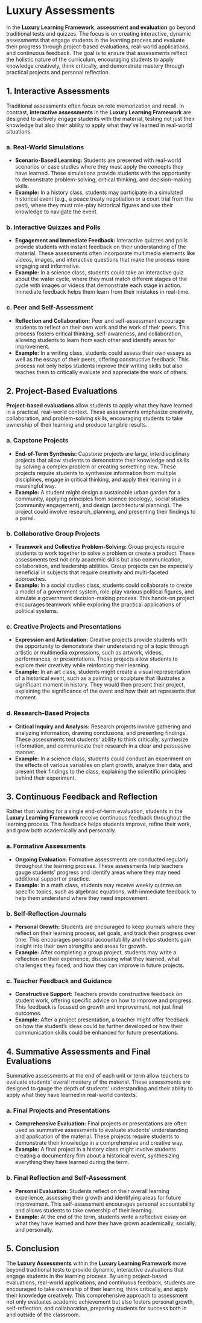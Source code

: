 # Luxury Assessments

In the **Luxury Learning Framework**, **assessment and evaluation** go beyond traditional tests and quizzes. The focus is on creating interactive, dynamic assessments that engage students in the learning process and evaluate their progress through project-based evaluations, real-world applications, and continuous feedback. The goal is to ensure that assessments reflect the holistic nature of the curriculum, encouraging students to apply knowledge creatively, think critically, and demonstrate mastery through practical projects and personal reflection.

## 1. **Interactive Assessments**

Traditional assessments often focus on rote memorization and recall. In contrast, **interactive assessments** in the **Luxury Learning Framework** are designed to actively engage students with the material, testing not just their knowledge but also their ability to apply what they’ve learned in real-world situations.

### a. **Real-World Simulations**
- **Scenario-Based Learning:** Students are presented with real-world scenarios or case studies where they must apply the concepts they have learned. These simulations provide students with the opportunity to demonstrate problem-solving, critical thinking, and decision-making skills.
- **Example:** In a history class, students may participate in a simulated historical event (e.g., a peace treaty negotiation or a court trial from the past), where they must role-play historical figures and use their knowledge to navigate the event.
  
### b. **Interactive Quizzes and Polls**
- **Engagement and Immediate Feedback:** Interactive quizzes and polls provide students with instant feedback on their understanding of the material. These assessments often incorporate multimedia elements like videos, images, and interactive questions that make the process more engaging and informative.
- **Example:** In a science class, students could take an interactive quiz about the water cycle, where they must match different stages of the cycle with images or videos that demonstrate each stage in action. Immediate feedback helps them learn from their mistakes in real-time.

### c. **Peer and Self-Assessment**
- **Reflection and Collaboration:** Peer and self-assessment encourage students to reflect on their own work and the work of their peers. This process fosters critical thinking, self-awareness, and collaboration, allowing students to learn from each other and identify areas for improvement.
- **Example:** In a writing class, students could assess their own essays as well as the essays of their peers, offering constructive feedback. This process not only helps students improve their writing skills but also teaches them to critically evaluate and appreciate the work of others.

## 2. **Project-Based Evaluations**

**Project-based evaluations** allow students to apply what they have learned in a practical, real-world context. These assessments emphasize creativity, collaboration, and problem-solving skills, encouraging students to take ownership of their learning and produce tangible results.

### a. **Capstone Projects**
- **End-of-Term Synthesis:** Capstone projects are large, interdisciplinary projects that allow students to demonstrate their knowledge and skills by solving a complex problem or creating something new. These projects require students to synthesize information from multiple disciplines, engage in critical thinking, and apply their learning in a meaningful way.
- **Example:** A student might design a sustainable urban garden for a community, applying principles from science (ecology), social studies (community engagement), and design (architectural planning). The project could involve research, planning, and presenting their findings to a panel.

### b. **Collaborative Group Projects**
- **Teamwork and Collective Problem-Solving:** Group projects require students to work together to solve a problem or create a product. These assessments test not only academic skills but also communication, collaboration, and leadership abilities. Group projects can be especially beneficial in subjects that require creativity and multi-faceted approaches.
- **Example:** In a social studies class, students could collaborate to create a model of a government system, role-play various political figures, and simulate a government decision-making process. This hands-on project encourages teamwork while exploring the practical applications of political systems.

### c. **Creative Projects and Presentations**
- **Expression and Articulation:** Creative projects provide students with the opportunity to demonstrate their understanding of a topic through artistic or multimedia expressions, such as artwork, videos, performances, or presentations. These projects allow students to explore their creativity while reinforcing their learning.
- **Example:** In an art class, students might create a visual representation of a historical event, such as a painting or sculpture that illustrates a significant moment in history. They would then present their project, explaining the significance of the event and how their art represents that moment.

### d. **Research-Based Projects**
- **Critical Inquiry and Analysis:** Research projects involve gathering and analyzing information, drawing conclusions, and presenting findings. These assessments test students' ability to think critically, synthesize information, and communicate their research in a clear and persuasive manner.
- **Example:** In a science class, students could conduct an experiment on the effects of various variables on plant growth, analyze their data, and present their findings to the class, explaining the scientific principles behind their experiment.

## 3. **Continuous Feedback and Reflection**

Rather than waiting for a single end-of-term evaluation, students in the **Luxury Learning Framework** receive continuous feedback throughout the learning process. This feedback helps students improve, refine their work, and grow both academically and personally.

### a. **Formative Assessments**
- **Ongoing Evaluation:** Formative assessments are conducted regularly throughout the learning process. These assessments help teachers gauge students' progress and identify areas where they may need additional support or practice.
- **Example:** In a math class, students may receive weekly quizzes on specific topics, such as algebraic equations, with immediate feedback to help them understand where they need improvement.

### b. **Self-Reflection Journals**
- **Personal Growth:** Students are encouraged to keep journals where they reflect on their learning process, set goals, and track their progress over time. This encourages personal accountability and helps students gain insight into their own strengths and areas for growth.
- **Example:** After completing a group project, students may write a reflection on their experience, discussing what they learned, what challenges they faced, and how they can improve in future projects.

### c. **Teacher Feedback and Guidance**
- **Constructive Support:** Teachers provide constructive feedback on student work, offering specific advice on how to improve and progress. This feedback is focused on growth and improvement, not just final outcomes.
- **Example:** After a project presentation, a teacher might offer feedback on how the student’s ideas could be further developed or how their communication skills could be enhanced for future presentations.

## 4. **Summative Assessments and Final Evaluations**

Summative assessments at the end of each unit or term allow teachers to evaluate students’ overall mastery of the material. These assessments are designed to gauge the depth of students' understanding and their ability to apply what they have learned in real-world contexts.

### a. **Final Projects and Presentations**
- **Comprehensive Evaluation:** Final projects or presentations are often used as summative assessments to evaluate students’ understanding and application of the material. These projects require students to demonstrate their knowledge in a comprehensive and creative way.
- **Example:** A final project in a history class might involve students creating a documentary film about a historical event, synthesizing everything they have learned during the term.

### b. **Final Reflection and Self-Assessment**
- **Personal Evaluation:** Students reflect on their overall learning experience, assessing their growth and identifying areas for future improvement. This self-assessment encourages personal accountability and allows students to take ownership of their learning.
- **Example:** At the end of the term, students write a reflective essay on what they have learned and how they have grown academically, socially, and personally.

## 5. **Conclusion**

The **Luxury Assessments** within the **Luxury Learning Framework** move beyond traditional tests to provide dynamic, interactive evaluations that engage students in the learning process. By using project-based evaluations, real-world applications, and continuous feedback, students are encouraged to take ownership of their learning, think critically, and apply their knowledge creatively. This comprehensive approach to assessment not only evaluates academic achievement but also fosters personal growth, self-reflection, and collaboration, preparing students for success both in and outside of the classroom.
